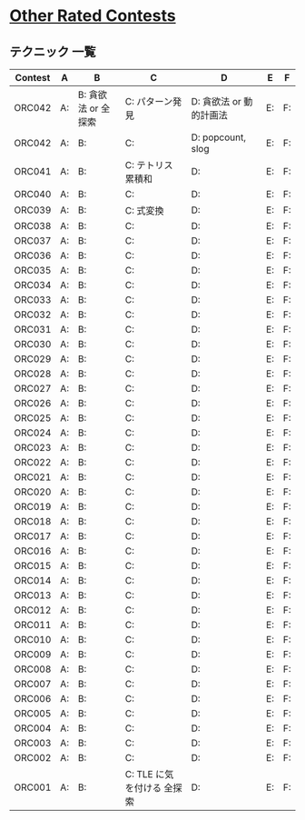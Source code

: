 # [Other Rated Contests](https://kenkoooo.com/atcoder/#/table/)

## テクニック 一覧

| Contest | A  | B                   | C                          | D                       | E  | F  |
|---------|----|---------------------|----------------------------|-------------------------|----|----|
| ORC042  | A: | B: 貪欲法 or 全探索 | C: パターン発見            | D: 貪欲法 or 動的計画法 | E: | F: |
| ORC042  | A: | B:                  | C:                         | D: popcount, slog       | E: | F: |
| ORC041  | A: | B:                  | C: テトリス 累積和         | D:                      | E: | F: |
| ORC040  | A: | B:                  | C:                         | D:                      | E: | F: |
| ORC039  | A: | B:                  | C: 式変換                  | D:                      | E: | F: |
| ORC038  | A: | B:                  | C:                         | D:                      | E: | F: |
| ORC037  | A: | B:                  | C:                         | D:                      | E: | F: |
| ORC036  | A: | B:                  | C:                         | D:                      | E: | F: |
| ORC035  | A: | B:                  | C:                         | D:                      | E: | F: |
| ORC034  | A: | B:                  | C:                         | D:                      | E: | F: |
| ORC033  | A: | B:                  | C:                         | D:                      | E: | F: |
| ORC032  | A: | B:                  | C:                         | D:                      | E: | F: |
| ORC031  | A: | B:                  | C:                         | D:                      | E: | F: |
| ORC030  | A: | B:                  | C:                         | D:                      | E: | F: |
| ORC029  | A: | B:                  | C:                         | D:                      | E: | F: |
| ORC028  | A: | B:                  | C:                         | D:                      | E: | F: |
| ORC027  | A: | B:                  | C:                         | D:                      | E: | F: |
| ORC026  | A: | B:                  | C:                         | D:                      | E: | F: |
| ORC025  | A: | B:                  | C:                         | D:                      | E: | F: |
| ORC024  | A: | B:                  | C:                         | D:                      | E: | F: |
| ORC023  | A: | B:                  | C:                         | D:                      | E: | F: |
| ORC022  | A: | B:                  | C:                         | D:                      | E: | F: |
| ORC021  | A: | B:                  | C:                         | D:                      | E: | F: |
| ORC020  | A: | B:                  | C:                         | D:                      | E: | F: |
| ORC019  | A: | B:                  | C:                         | D:                      | E: | F: |
| ORC018  | A: | B:                  | C:                         | D:                      | E: | F: |
| ORC017  | A: | B:                  | C:                         | D:                      | E: | F: |
| ORC016  | A: | B:                  | C:                         | D:                      | E: | F: |
| ORC015  | A: | B:                  | C:                         | D:                      | E: | F: |
| ORC014  | A: | B:                  | C:                         | D:                      | E: | F: |
| ORC013  | A: | B:                  | C:                         | D:                      | E: | F: |
| ORC012  | A: | B:                  | C:                         | D:                      | E: | F: |
| ORC011  | A: | B:                  | C:                         | D:                      | E: | F: |
| ORC010  | A: | B:                  | C:                         | D:                      | E: | F: |
| ORC009  | A: | B:                  | C:                         | D:                      | E: | F: |
| ORC008  | A: | B:                  | C:                         | D:                      | E: | F: |
| ORC007  | A: | B:                  | C:                         | D:                      | E: | F: |
| ORC006  | A: | B:                  | C:                         | D:                      | E: | F: |
| ORC005  | A: | B:                  | C:                         | D:                      | E: | F: |
| ORC004  | A: | B:                  | C:                         | D:                      | E: | F: |
| ORC003  | A: | B:                  | C:                         | D:                      | E: | F: |
| ORC002  | A: | B:                  | C:                         | D:                      | E: | F: |
| ORC001  | A: | B:                  | C: TLE に気を付ける 全探索 | D:                      | E: | F: |
